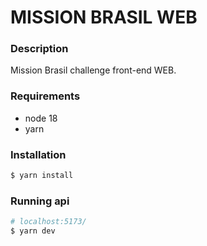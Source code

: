 # <b>MISSION BRASIL WEB</b>

### Description
Mission Brasil challenge front-end WEB.

### Requirements
- node 18
- yarn

### Installation
```bash
$ yarn install
```

### Running api
```bash
# localhost:5173/
$ yarn dev
```
